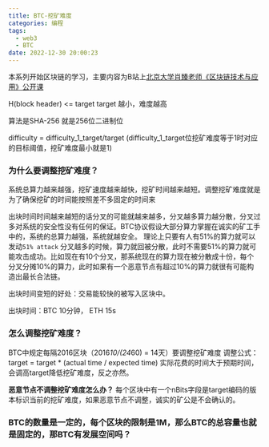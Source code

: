```yaml
---
title: BTC-挖矿难度
categories: 编程
tags:
  - web3
  - BTC
date: 2022-12-30 20:00:23
---
```


本系列开始区块链的学习，主要内容为B站上[北京大学肖臻老师《区块链技术与应用》公开课](https://www.bilibili.com/video/BV1Vt411X7JF?p=1&vd_source=22653c02dfbe0c9c7bb4a200eb87fe4e)

H(block header) <= target
target 越小，难度越高

算法是SHA-256 就是256位二进制位

difficulty = difficulty_1_target/target (difficulty_1_target位挖矿难度等于1时对应的目标阈值，挖矿难度最小就是1)

### 为什么要调整挖矿难度？
系统总算力越来越强，挖矿速度越来越快，挖矿时间越来越短。调整挖矿难度就是为了确保挖矿的时间能按照差不多固定的时间来

出块时间时间越来越短的话分叉的可能就越来越多，分叉越多算力越分散，分叉过多对系统的安全性没有任何的保证。BTC协议假设大部分算力掌握在诚实的矿工手中的，系统的总算力越强，系统就越安全。
理论上只要有人有51%的算力就可以发动`51% attack`
分叉越多的时候，算力就回被分散，此时不需要51%的算力就可能攻击成功。比如现在有10个分叉，那系统现在的算力现在被分散成十份，每个分叉分摊10%的算力，此时如果有一个恶意节点有超过10%的算力就很有可能构造出最长合法链。

出块时间变短的好处：交易能较快的被写入区块中。

出块时间：BTC 10分钟， ETH 15s

### 怎么调整挖矿难度？
BTC中规定每隔2016区块（2016*10/(24*60) = 14天）要调整挖矿难度
调整公式：target = target * (actual time / expected time)
实际花费的时间大于预期时间，会调高target降低挖矿难度，反之亦然。

**恶意节点不调整挖矿难度怎么办？**
每个区块中有一个nBits字段是target编码的版本标识当前的挖矿难度，如果恶意节点不调整，诚实的矿公是不会确认的。

### BTC的数量是一定的，每个区块的限制是1M，那么BTC的总容量也就是固定的，那BTC有发展空间吗？